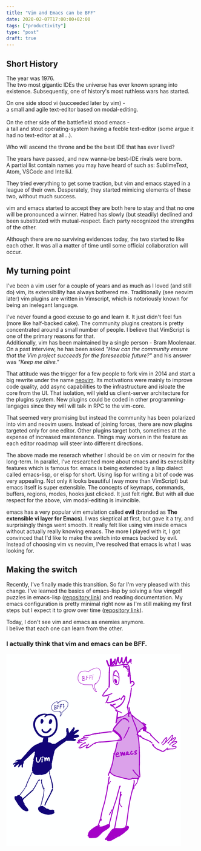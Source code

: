 ```yaml
---
title: "Vim and Emacs can be BFF"
date: 2020-02-07T17:00:00+02:00
tags: ["productivity"]
type: "post"
draft: true
---
```


## Short History

The year was 1976.
<br/>The two most gigantic IDEs the universe has ever known sprang into existence.
Subsequently, one of history's most ruthless wars has started.

On one side stood vi (succeeded later by vim) -</br> a small and agile text-editor based on modal-editing.
<br/>
<br/>
On the other side of the battlefield stood emacs -</br> a tall and stout operating-system having a feeble text-editor (some argue it had no text-editor at all...). 

Who will ascend the throne and be the best IDE that has ever lived?

The years have passed, and new wanna-be best-IDE rivals were born.
<br/>
A partial list contain names you may have heard of such as: SublimeText, Atom, VSCode and IntelliJ.

They tried everything to get some traction, but vim and emacs stayed in a league of their own.
Desperately, they started mimicing elements of these two, without much success.

vim and emacs started to accept they are both here to stay and that no one will be pronounced a winner. 
Hatred has slowly (but steadily) declined and been substituted with mutual-respect.
Each party recognized the strengths of the other. 

Although there are no surviving evidences today, the two started to like each other.
It was all a matter of time until some official collaboration will occur. 
<br/>
## My turning point

I've been a vim user for a couple of years and as much as I loved (and still do) vim, its extensibility has always bothered me.
Traditionally (see neovim later) vim plugins are written in Vimscript, which is notoriously known for being an inelegant language.

I've never found a good excuse to go and learn it. It just didn't feel fun (more like half-backed cake).
The community plugins creators is pretty concentrated around a small number of people. 
I believe that VimScript is one of the primary reasons for that.
</br>
Additionally, vim has been maintained by a single person - Bram Moolenaar. On a past interview, he has been asked 
_"How can the community ensure that the Vim project succeeds for the foreseeable future?"_ and his answer was _"Keep me alive."_

That attitude was the trigger for a few people to fork vim in 2014 and start a big rewrite under the name [neovim][neovim].
Its motivations were mainly to improve code quality, add async capabilities to the infrastructure and isloate the core from the UI.
That isolation, will yield us client-server architecture for the plugins system. New plugins could be coded in other programming-langages
since they will will talk in RPC to the vim-core.

That seemed very promising but instead the community has been polarized into vim and neovim users.
Instead of joining forces, there are now plugins targeted only for one editor. Other plugins target both, sometimes at the expense of increased maintenance.
Things may worsen in the feature as each editor roadmap will steer into different directions. 

The above made me reserach whether I should be on vim or neovim for the long-term.
In parallel, I've researched more about emacs and its exensiblity features which is famous for.
emacs is being extended by a lisp dialect called emacs-lisp, or elisp for short.
Using lisp for writing a bit of code was very appealing. Not only it looks beautiful (way more than VimScript) but emacs itself is super extensible.
The concepts of keymaps, commands, buffers, regions, modes, hooks just clicked. It just felt right.
But with all due respect for the above, vim modal-editing is invincible.

emacs has a very popular vim emulation called **evil** (branded as **The extensible vi layer for Emacs**).
I was skeptical at first, but gave it a try, and surprisingly things went smooth.
It really felt like using vim inside emacs without actually really knowing emacs.
The more I played with it, I got convinced that I'd like to make the switch into emacs backed by evil.
Instead of choosing vim vs neovim, I've resolved that emacs is what I was looking for.


## Making the switch

Recently, I've finally made this transition. So far I'm very pleased with this change. I've learned the basics of emacs-lisp by solving a few vimgolf puzzles
in emacs-lisp ([repository link][vimgolf.el]) and reading documentation. My emacs configuration is pretty minimal right now as I'm still making my first steps
but I expect it to grow over time ([repository link][dotemacs]).


Today, I don't see vim and emacs as enemies anymore. 
<br/>I belive that each one can learn from the other.
<br/>
### I actually think that vim and emacs can be BFF.

![bff-image][bff-image]


[bff]: https://en.wikipedia.org/wiki/Best_friends_forever
[dotemacs]: https://github.com/YaronWittenstein/dotemacs
[vimgolf.el]: https://github.com/YaronWittenstein/vimgolf.el
[neovim]: https://neovim.io/
[bff-image]: images/bff.png 
